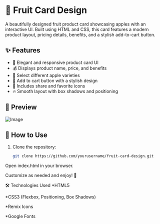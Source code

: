 # 🍎 Fruit Card Design

A beautifully designed fruit product card showcasing apples with an interactive UI. Built using HTML and CSS, this card features a modern product layout, pricing details, benefits, and a stylish add-to-cart button.

## ✨ Features

- 🍏 Elegant and responsive product card UI  
- 💰 Displays product name, price, and benefits  
- 🎨 Select different apple varieties  
- 🛒 Add to cart button with a stylish design  
- 🌟 Includes share and favorite icons  
- 🔥 Smooth layout with box shadows and positioning  

## 📸 Preview

![Image](https://github.com/user-attachments/assets/fe9c08ad-2c40-41e8-b458-bbeb7ea0fb0f)

## 🚀 How to Use

1. Clone the repository:  
   ```bash
   git clone https://github.com/yourusername/fruit-card-design.git

Open index.html in your browser.

Customize as needed and enjoy! 🎉

🛠️ Technologies Used
*HTML5

*CSS3 (Flexbox, Positioning, Box Shadows)

*Remix Icons

*Google Fonts
